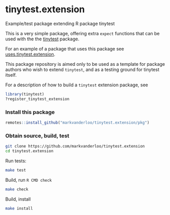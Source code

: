 # tinytest.extension

Example/test package extending R package tinytest

This is a very simple package, offering extra `expect` functions that can be
used with the the [tinytest](https://cran.r-project.org/package=tinytest)
package.


For an example of a package that uses this package see [uses.tinytest.extension](https://github.com/markvanderloo/tinytest.extension).


This package repository is aimed only to be used as a template for package
authors who wish to extend `tinytest`, and as a testing ground for tinytest
itself.

For a description of how to build a `tinytest` extension package, see
```r
library(tinytest)
?register_tinytest_extension
```


### Install this package

```r
remotes::install_github("markvanderloo/tinytest.extension/pkg")
```

### Obtain source, build, test

```bash
git clone https://github.com/markvanderloo/tinytest.extension
cd tinytest.extension
```

Run tests:

```bash
make test
```

Build, run `R CMD check`

```bash
make check
```

Build, install
```bash
make install
```





